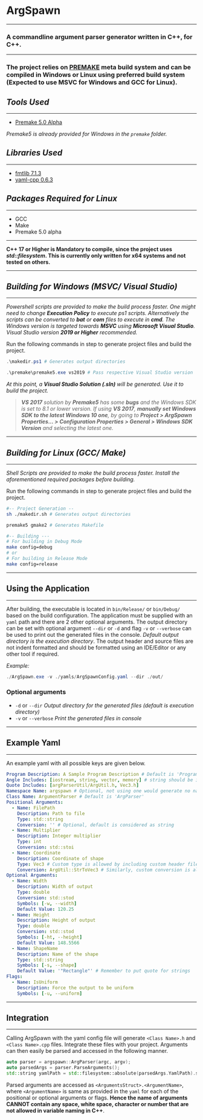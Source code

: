 <!-- Written by Mohammad Ishrak Abedin-->
# ArgSpawn
---
### A commandline argument parser generator written in C++, for C++.
---
### The project relies on **[PREMAKE](https://premake.github.io/)** meta build system and can be compiled in Windows or Linux using preferred build system (Expected to use MSVC for Windows and GCC for Linux).

## *Tools Used*
---
- [Premake 5.0 Alpha](https://premake.github.io/)

*Premake5 is already provided for Windows in the `premake` folder.*

## *Libraries Used*
---
+ [fmtlib 7.1.3](https://github.com/fmtlib/fmt)
+ [yaml-cpp 0.6.3](https://github.com/jbeder/yaml-cpp)

## *Packages Required for Linux*
---
+ GCC
+ Make
+ Premake 5.0 alpha

---
**C++ 17 or Higher is Mandatory to compile, since the project uses *std::filesystem*. This is currently only written for x64 systems and not tested on others.**

---
## *Building for Windows (MSVC/ Visual Studio)*
---
*Powershell scripts are provided to make the build process faster. One might need to change **Execution Policy** to execute ps1 scripts. Alternatively the scripts can be converted to **bat** or **com** files to execute in **cmd**. The Windows version is targeted towards **MSVC** using **Microsoft Visual Studio**. Visual Studio version **2019 or Higher** recommended.*

Run the following commands in step to generate project files and build the project.
```powershell
.\makedir.ps1 # Generates output directories

.\premake\premake5.exe vs2019 # Pass respective Visual Studio version
```
*At this point, a **Visual Studio Solution (.sln)** will be generated. Use it to build the project.*

> ***VS 2017** solution by **Premake5** has some **bugs** and the Windows SDK is set to 8.1 or lower version. If using **VS 2017**, **manually set Windows SDK to the latest Windows 10 one**, by going to **Project > ArgSpawn Properties... > Configuration Properties > General > Windows SDK Version** and selecting the latest one.*

---
## *Building for Linux (GCC/ Make)*
---
*Shell Scripts are provided to make the build process faster. Install the aforementioned required packages before building.*

Run the following commands in step to generate project files and build the project.
```bash
#-- Project Generation --
sh ./makedir.sh # Generates output directories

premake5 gmake2 # Generates Makefile

#-- Building ---
# For building in Debug Mode
make config=debug
# or
# For building in Release Mode
make config=release
```
---
## Using the Application
---
After building, the executable is located in `bin/Release/` or `bin/Debug/` based on the build configuration. The application must be supplied with an `yaml` path and there are 2 other optional arguments. The output directory can be set with optional argument `--dir` or `-d` and flag `-v` or `--verbose` can be used to print out the generated files in the console. *Default output directory is the execution directory*. The output header and source files are not indent formatted and should be formatted using an IDE/Editor or any other tool if required.

*Example:*
```powershell
./ArgSpawn.exe -v ./yamls/ArgSpawnConfig.yaml --dir ./out/ 
```

### Optional arguments
+ `-d` or `--dir` *Output directory for the generated files (default is execution directory)*
+ `-v` or `--verbose` *Print the generated files in console*
---
## Example Yaml
-------
An example yaml with all possible keys are given below.
```yaml
Program Description: A Sample Program Description # Default is 'Program'
Angle Includes: [iostream, string, vector, memory] # string should be included if std::stoi, std::stod etc. are used for conversion
Quote Includes: [argParserUtil/ArgUtil.h, Vec3.h]
Namespace Name: argspawn # Optional, not using one would generate no namespace
Class Name: ArgumentParser # Default is 'ArgParser'
Positional Arguments:
  - Name: FilePath
    Description: Path to file
    Type: std::string
    Conversion: '' # Optional, default is considered as string
  - Name: Multiplier
    Description: Integer multiplier
    Type: int
    Conversion: std::stoi
  - Name: Coordinate
    Description: Coordinate of shape
    Type: Vec3 # Custom type is allowed by including custom header file
    Conversion: ArgUtil::StrToVec3 # Similarly, custom conversion is also allowed (should take std::string as input of the conversion function)
Optional Arguments:
  - Name: Width
    Description: Width of output
    Type: double
    Conversion: std::stod
    Symbols: [-w, --width]
    Default Value: 120.25
  - Name: Height
    Description: Height of output
    Type: double
    Conversion: std::stod
    Symbols: [-ht, --height]
    Default Value: 148.5566
  - Name: ShapeName
    Description: Name of the shape
    Type: std::string
    Symbols: [-s, --shape]
    Default Value: '"Rectangle"' # Remember to put quote for strings 
Flags:
  - Name: IsUniform
    Description: Force the output to be uniform
    Symbols: [-u, --uniform]
```
---
## Integration
---
Calling ArgSpawn with the yaml config file will generate `<Class Name>.h` and `<Class Name>.cpp` files. Integrate these files with your project. Arguments can then easily be parsed and accessed in the following manner.

```C++
auto parser = argspawn::ArgParser(argc, argv);
auto parsedArgs = parser.ParseArguments();
std::string yamlPath = std::filesystem::absolute(parsedArgs.YamlPath).string();
```
Parsed arguments are accessed as `<ArgumentsStruct>.<ArgumentName>`, where `<ArgumentName>` is same as provided in the `yaml` for each of the positional or optional arguments or flags. **Hence the name of arguments CANNOT contain any space, white space, character or number that are not allowed in variable naming in C++**.